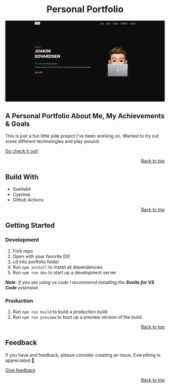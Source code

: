 <div id="top"></div>

<div align="center">

# Personal Portfolio

<a href="edvardsen.dev">
  <img alt="portfolio home page" src="/documentation//readme-addons//portfolio-thumbnail.PNG" />
</a>

</div>

## A Personal Portfolio About Me, My Achievements & Goals

This is just a fun little side project I've been working on. Wanted to try out some different technologies and play around.

<a href="edvardsen.dev">Go check it out!</a>

<div align="right">

[Back to top](#top)

</div>

## Build With

- Sveltekit
- Cypress
- Github Actions

<div align="right">

[Back to top](#top)

</div>

## Getting Started

### Development

1. Fork repo
2. Open with your favorite IDE
3. cd into portfolio folder
4. Run `npm install` to install all dependencies
5. Run `npm run dev` to start up a development server

_**Note**: If you are using vs code I recommend installing the **Svelte for VS Code** extension_

### Production

1. Run `npm run build` to build a production build
2. Run `npm run preview` to boot up a preview version of the build

<div align="right">

[Back to top](#top)

</div>

## Feedback

If you have and feedback, please consider creating an issue. Everything is appreciated 🙂

[Give feedback](https://github.com/jKm00/Personal-website/issues)

<div align="right">

[Back to top](#top)

</div>
